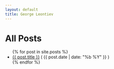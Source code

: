 ```yaml
---
layout: default
title: George Leontiev
---
```



# All Posts #

<ul class="post-list">
{% for post in site.posts %}
  <li><a href="{{ post.url }}">{{ post.title }}</a> <span class="date">( {{ post.date | date: "%b %Y" }} )</span></li>
{% endfor %}
</ul>

<script src="http://coderwall.com/javascripts/jquery.coderwall.js"></script>
<section class="coderwall" data-coderwall-username="folone" data-coderwall-orientation="horizontal"></section>
